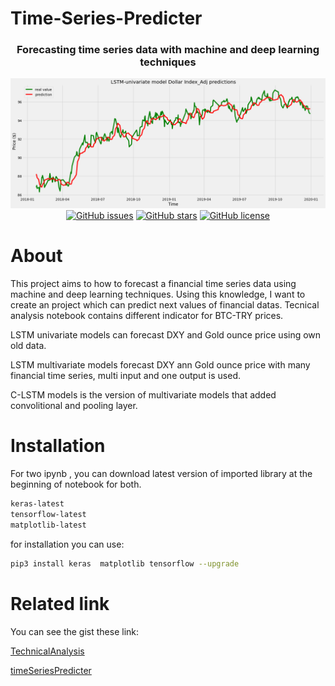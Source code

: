 # Time-Series-Predicter

 <div align="center">
  <h3>Forecasting time series data with machine and deep learning techniques</h3>
  
  <img src="assets/images/dxy-tahmin.png" >
  <a href="https://github.com/noaahhh/Time-Series-Predicter/issues"><img alt="GitHub issues" src="https://img.shields.io/github/issues/noaahhh/Time-Series-Predicter/issues"></a>
  <a href="https://github.com/noaahhh/Time-Series-Predicter/issues/stargazers"><img alt="GitHub stars" src="https://img.shields.io/github/stars/noaahhh/Time-Series-Predicter"></a>
  <a href="https://github.com/noaahhh/Time-Series-Predicter/issues/blob/main/LICENSE"><img alt="GitHub license" src="https://img.shields.io/github/license/noaahhh/Time-Series-Predicter"></a>
</div>

# About
This project aims to how to forecast a financial time series data using machine and deep learning techniques. Using this knowledge, I want to create an project which can predict next values of financial datas.  Tecnical analysis notebook contains different indicator for BTC-TRY prices.

LSTM univariate models can forecast DXY and Gold ounce price using own old data. 

LSTM multivariate models forecast DXY ann Gold ounce price with many financial time series, multi input and one output is used. 

C-LSTM models is the version of multivariate models that added convolitional and pooling layer. 

# Installation
For two ipynb , you can download latest version of imported library at the beginning of notebook for both.
``` sh 
keras-latest
tensorflow-latest
matplotlib-latest
```

for installation you can use:
``` sh
pip3 install keras  matplotlib tensorflow --upgrade 
```


# Related link
 
 You can see the gist these link:

[TechnicalAnalysis](https://gist.github.com/noaahhh/b96d769ea9339f261974d8b5e100a492)

[timeSeriesPredicter](https://gist.github.com/noaahhh/f0d180f3023ac083c9b1c5478f3b1d4c)


